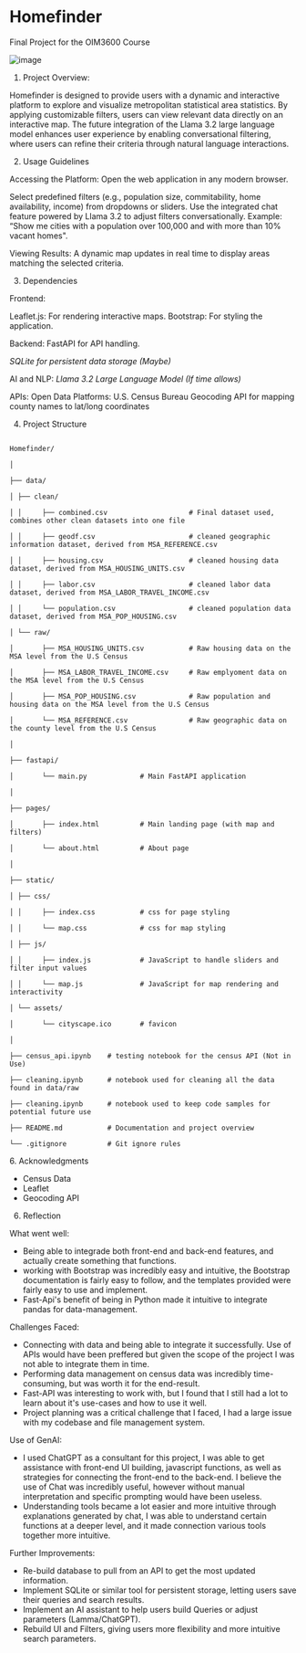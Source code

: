 # Homefinder

Final Project for the OIM3600 Course

![image](https://github.com/user-attachments/assets/100b018e-0ada-40d7-bbe0-c37609f4791a)


1. Project Overview:

Homefinder is designed to provide users with a dynamic and interactive platform to explore and visualize metropolitan statistical area statistics. By applying customizable filters, users can view relevant data directly on an interactive map. The future integration of the Llama 3.2 large language model enhances user experience by enabling conversational filtering, where users can refine their criteria through natural language interactions.

2. Usage Guidelines

Accessing the Platform:
Open the web application in any modern browser.

Select predefined filters (e.g., population size, commitability, home availability, income) from dropdowns or sliders.
Use the integrated chat feature powered by Llama 3.2 to adjust filters conversationally. Example: “Show me cities with a population over 100,000 and with more than 10% vacant homes".

Viewing Results:
A dynamic map updates in real time to display areas matching the selected criteria.

3. Dependencies

Frontend:

Leaflet.js: For rendering interactive maps.
Bootstrap: For styling the application.

Backend:
FastAPI for API handling.

<i> SQLite for persistent data storage (Maybe) </i>

AI and NLP:
<i> Llama 3.2 Large Language Model (If time allows) </i>

APIs:
Open Data Platforms: U.S. Census Bureau
Geocoding API for mapping county names to lat/long coordinates

4. Project Structure

<code>
Homefinder/</br>
│</br>
├── data/</br>
│ ├── clean/</br>
│ │     ├── combined.csv                    # Final dataset used, combines other clean datasets into one file </br>
│ │     ├── geodf.csv                       # cleaned geographic information dataset, derived from MSA_REFERENCE.csv</br>
│ │     ├── housing.csv                     # cleaned housing data dataset, derived from MSA_HOUSING_UNITS.csv</br>
│ │     ├── labor.csv                       # cleaned labor data dataset, derived from MSA_LABOR_TRAVEL_INCOME.csv</br>
│ │     └── population.csv                  # cleaned population data dataset, derived from MSA_POP_HOUSING.csv</br>
│ └── raw/</br>
│       ├── MSA_HOUSING_UNITS.csv           # Raw housing data on the MSA level from the U.S Census</br>
│       ├── MSA_LABOR_TRAVEL_INCOME.csv     # Raw emplyoment data on the MSA level from the U.S Census</br>
│       ├── MSA_POP_HOUSING.csv             # Raw population and housing data on the MSA level from the U.S Census</br>
│       └── MSA_REFERENCE.csv               # Raw geographic data on the county level from the U.S Census</br>
│</br>
├── fastapi/</br>
│       └── main.py             # Main FastAPI application</br>
│</br>
├── pages/</br>
│       ├── index.html          # Main landing page (with map and filters)</br>
│       └── about.html          # About page</br>
│</br>
├── static/</br>
│ ├── css/</br>
│ │     ├── index.css           # css for page styling</br>
│ │     └── map.css             # css for map styling</br>
│ ├── js/</br>
│ │     ├── index.js            # JavaScript to handle sliders and filter input values</br>
│ │     └── map.js              # JavaScript for map rendering and interactivity</br>
│ └── assets/</br>
│       └── cityscape.ico       # favicon</br>
│</br>
├── census_api.ipynb    # testing notebook for the census API (Not in Use)</br>
├── cleaning.ipynb      # notebook used for cleaning all the data found in data/raw</br>
├── cleaning.ipynb      # notebook used to keep code samples for potential future use</br>
├── README.md           # Documentation and project overview</br>
└── .gitignore          # Git ignore rules</br>
</code>
6. Acknowledgments

* Census Data
* Leaflet
* Geocoding API

6. Reflection

What went well: </br>
* Being able to integrade both front-end and back-end features, and actually create something that functions.
* working with Bootstrap was incredibly easy and intuitive, the Bootstrap documentation is fairly easy to follow, and the templates provided were fairly easy to use and implement.
* Fast-Api's benefit of being in Python made it intuitive to integrate pandas for data-management.

Challenges Faced: </br>
* Connecting with data and being able to integrate it successfully. Use of APIs would have been preffered but given the scope of the project I was not able to integrate them in time.
* Performing data management on census data was incredibly time-consuming, but was worth it for the end-result.
* Fast-API was interesting to work with, but I found that I still had a lot to learn about it's use-cases and how to use it well.
* Project planning was a critical challenge that I faced, I had a large issue with my codebase and file management system.

Use of GenAI: </br>
* I used ChatGPT as a consultant for this project, I was able to get assistance with front-end UI building, javascript functions, as well as strategies for connecting the front-end to the back-end. I believe the use of Chat was incredibly useful, however without manual interpretation and specific prompting would have been useless.
* Understanding tools became a lot easier and more intuitive through explanations generated by chat, I was able to understand certain functions at a deeper level, and it made connection various tools together more intuitive.

Further Improvements: </br>
* Re-build database to pull from an API to get the most updated information.
* Implement SQLite or similar tool for persistent storage, letting users save their queries and search results.
* Implement an AI assistant to help users build Queries or adjust parameters (Lamma/ChatGPT).
* Rebuild UI and Filters, giving users more flexibility and more intuitive search parameters.
